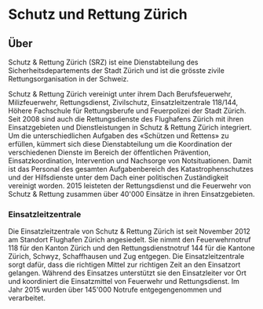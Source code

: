 # Schutz und Rettung Zürich

## Über

Schutz & Rettung Zürich (SRZ) ist eine Dienstabteilung des Sicherheitsdepartements der Stadt Zürich und ist die grösste zivile Rettungsorganisation in der Schweiz.

Schutz & Rettung Zürich vereinigt unter ihrem Dach Berufsfeuerwehr, Milizfeuerwehr, Rettungsdienst, Zivilschutz, Einsatzleitzentrale 118/144, Höhere Fachschule für Rettungsberufe und Feuerpolizei der Stadt Zürich. Seit 2008 sind auch die Rettungsdienste des Flughafens Zürich mit ihren Einsatzgebieten und Dienstleistungen in Schutz & Rettung Zürich integriert. Um die unterschiedlichen Aufgaben des «Schützen und Rettens» zu erfüllen, kümmert sich diese Dienstabteilung um die Koordination der verschiedenen Dienste im Bereich der öffentlichen Prävention, Einsatzkoordination, Intervention und Nachsorge von Notsituationen. Damit ist das Personal des gesamten Aufgabenbereich des Katastrophenschutzes und der Hilfsdienste unter dem Dach einer politischen Zuständigkeit vereinigt worden. 2015 leisteten der Rettungsdienst und die Feuerwehr von Schutz & Rettung zusammen über 40'000 Einsätze in ihren Einsatzgebieten.

### Einsatzleitzentrale

Die Einsatzleitzentrale von Schutz & Rettung Zürich ist seit November 2012 am Standort Flughafen Zürich angesiedelt. Sie nimmt den Feuerwehrnotruf 118 für den Kanton Zürich und den Rettungsdienstnotruf 144 für die Kantone Zürich, Schwyz, Schaffhausen und Zug entgegen. Die Einsatzleitzentrale sorgt dafür, dass die richtigen Mittel zur richtigen Zeit an den Einsatzort gelangen. Während des Einsatzes unterstützt sie den Einsatzleiter vor Ort und koordiniert die Einsatzmittel von Feuerwehr und Rettungsdienst. Im Jahr 2015 wurden über 145'000 Notrufe entgegengenommen und verarbeitet.
